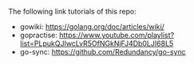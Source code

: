 The following link tutorials of this repo:
- gowiki: https://golang.org/doc/articles/wiki/
- gopractise: https://www.youtube.com/playlist?list=PLpukQJIwcLvR5OfNGkNjFJ4Db0LJI68L5
- go-sync: https://github.com/Redundancy/go-sync
